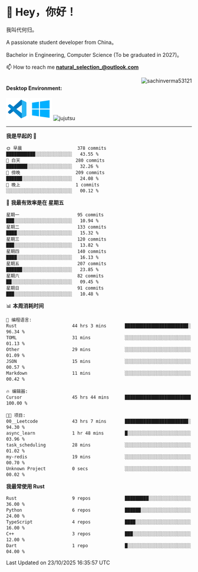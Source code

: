 # 👋 Hey，你好！

我叫代何归。

A passionate student developer from China。

Bachelor in Engineering, Computer Science (To be graduated in 2027)。

📫 How to reach me **natural_selection_@outlook.com**

<div style="display: flex; justify-content: space-between; align-items: flex-start;">
  <div>
    <h4>Desktop Environment: </h4>
    <span>
      <img style="margin: auto;" src="https://raw.githubusercontent.com/sachinverma53121/sachinverma53121/master/icons/vsc.png" alt=vs width="60" height="60"/>
      <img style="margin: auto;" src="https://raw.githubusercontent.com/sachinverma53121/sachinverma53121/master/icons/win10.png" alt=windows10 width="60" height="60"/>
      <img style="margin: auto;" src="https://img2023.cnblogs.com/blog/3292968/202505/3292968-20250515084111916-1835883071.png" alt=jujutsu width="60" height="60"/>
    </span>
  </div>
  <div>
    <img style="margin: auto;" src=https://github-readme-stats.vercel.app/api?username=Natural-selection1&show_icons=true alt=sachinverma53121 />
  </div>
</div>

---

<!--START_SECTION:waka-->
**我是早起的 🐤** 

```text
🌞 早晨                     378 commits         ███████████░░░░░░░░░░░░░░   43.55 % 
🌆 白天                     280 commits         ████████░░░░░░░░░░░░░░░░░   32.26 % 
🌃 傍晚                     209 commits         ██████░░░░░░░░░░░░░░░░░░░   24.08 % 
🌙 晚上                     1 commits           ░░░░░░░░░░░░░░░░░░░░░░░░░   00.12 % 
```
📅 **我最有效率是在 星期五** 

```text
星期一                      95 commits          ███░░░░░░░░░░░░░░░░░░░░░░   10.94 % 
星期二                      133 commits         ████░░░░░░░░░░░░░░░░░░░░░   15.32 % 
星期三                      120 commits         ███░░░░░░░░░░░░░░░░░░░░░░   13.82 % 
星期四                      140 commits         ████░░░░░░░░░░░░░░░░░░░░░   16.13 % 
星期五                      207 commits         ██████░░░░░░░░░░░░░░░░░░░   23.85 % 
星期六                      82 commits          ██░░░░░░░░░░░░░░░░░░░░░░░   09.45 % 
星期日                      91 commits          ███░░░░░░░░░░░░░░░░░░░░░░   10.48 % 
```


📊 **本周消耗时间** 

```text
💬 编程语言: 
Rust                     44 hrs 3 mins       ████████████████████████░   96.34 % 
TOML                     31 mins             ░░░░░░░░░░░░░░░░░░░░░░░░░   01.13 % 
Other                    29 mins             ░░░░░░░░░░░░░░░░░░░░░░░░░   01.09 % 
JSON                     15 mins             ░░░░░░░░░░░░░░░░░░░░░░░░░   00.57 % 
Markdown                 11 mins             ░░░░░░░░░░░░░░░░░░░░░░░░░   00.42 % 

🔥 编辑器: 
Cursor                   45 hrs 44 mins      █████████████████████████   100.00 % 

🐱‍💻 项目: 
00__Leetcode             43 hrs 7 mins       ████████████████████████░   94.30 % 
async_learn              1 hr 48 mins        █░░░░░░░░░░░░░░░░░░░░░░░░   03.96 % 
task_scheduling          28 mins             ░░░░░░░░░░░░░░░░░░░░░░░░░   01.02 % 
my-redis                 19 mins             ░░░░░░░░░░░░░░░░░░░░░░░░░   00.70 % 
Unknown Project          0 secs              ░░░░░░░░░░░░░░░░░░░░░░░░░   00.02 % 
```

**我最常使用 Rust** 

```text
Rust                     9 repos             █████████░░░░░░░░░░░░░░░░   36.00 % 
Python                   6 repos             ██████░░░░░░░░░░░░░░░░░░░   24.00 % 
TypeScript               4 repos             ████░░░░░░░░░░░░░░░░░░░░░   16.00 % 
C++                      3 repos             ███░░░░░░░░░░░░░░░░░░░░░░   12.00 % 
Dart                     1 repo              █░░░░░░░░░░░░░░░░░░░░░░░░   04.00 % 
```




 Last Updated on 23/10/2025 16:35:57 UTC
<!--END_SECTION:waka-->

